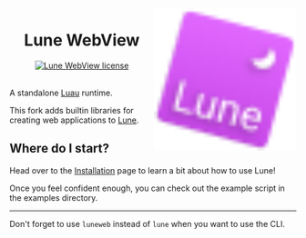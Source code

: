 <!-- markdownlint-disable MD033 -->
<!-- markdownlint-disable MD041 -->

<img align="right" width="250" src="assets/logo/tilt_svg.svg" alt="Lune logo" />

<h1 align="center">Lune WebView</h1>

<div align="center">
 <div>
  <a href="https://github.com/HighFlowey/lune-webview/blob/main/LICENSE.txt">
   <img src="https://img.shields.io/github/license/lune-org/lune.svg?label=License&color=informational" alt="Lune WebView license" />
  </a>
 </div>
</div>

<br/>

A standalone [Luau](https://luau-lang.org) runtime.

This fork adds builtin libraries for creating web applications to [Lune](https://github.com/lune-org/lune).

## Where do I start?

Head over to the [Installation](https://lune-org.github.io/docs/getting-started/1-installation) page to learn a bit about how to use Lune!

Once you feel confident enough, you can check out the example script in the examples directory.

---

Don't forget to use `luneweb` instead of `lune` when you want to use the CLI.
